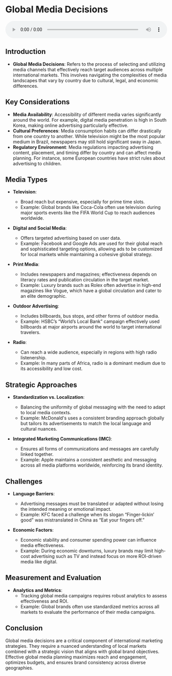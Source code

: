 # Global Media Decisions

<audio controls style="width: 100%;">
  <source src="../../../../../audio/4th_sem/IM/Unit-6 Global Marketing Communications Decisions/6.b Global Media Decisions.mp3" type="audio/mpeg">
  Your browser does not support the audio element.
</audio>


## Introduction
- **Global Media Decisions**: Refers to the process of selecting and utilizing media channels that effectively reach target audiences across multiple international markets. This involves navigating the complexities of media landscapes that vary by country due to cultural, legal, and economic differences.

## Key Considerations
- **Media Availability**: Accessibility of different media varies significantly around the world. For example, digital media penetration is high in South Korea, making online advertising particularly effective.
- **Cultural Preferences**: Media consumption habits can differ drastically from one country to another. While television might be the most popular medium in Brazil, newspapers may still hold significant sway in Japan.
- **Regulatory Environment**: Media regulations impacting advertising content, placement, and timing differ by country and can affect media planning. For instance, some European countries have strict rules about advertising to children.

## Media Types
- **Television**:
  - Broad reach but expensive, especially for prime time slots.
  - Example: Global brands like Coca-Cola often use television during major sports events like the FIFA World Cup to reach audiences worldwide.
  
- **Digital and Social Media**:
  - Offers targeted advertising based on user data.
  - Example: Facebook and Google Ads are used for their global reach and sophisticated targeting options, allowing ads to be customized for local markets while maintaining a cohesive global strategy.
  
- **Print Media**:
  - Includes newspapers and magazines; effectiveness depends on literacy rates and publication circulation in the target market.
  - Example: Luxury brands such as Rolex often advertise in high-end magazines like Vogue, which have a global circulation and cater to an elite demographic.

- **Outdoor Advertising**:
  - Includes billboards, bus stops, and other forms of outdoor media.
  - Example: HSBC’s “World’s Local Bank” campaign effectively used billboards at major airports around the world to target international travelers.

- **Radio**:
  - Can reach a wide audience, especially in regions with high radio listenership.
  - Example: In many parts of Africa, radio is a dominant medium due to its accessibility and low cost.

## Strategic Approaches
- **Standardization vs. Localization**:
  - Balancing the uniformity of global messaging with the need to adapt to local media contexts.
  - Example: McDonald's uses a consistent branding approach globally but tailors its advertisements to match the local language and cultural nuances.

- **Integrated Marketing Communications (IMC)**:
  - Ensures all forms of communications and messages are carefully linked together.
  - Example: Apple maintains a consistent aesthetic and messaging across all media platforms worldwide, reinforcing its brand identity.

## Challenges
- **Language Barriers**:
  - Advertising messages must be translated or adapted without losing the intended meaning or emotional impact.
  - Example: KFC faced a challenge when its slogan “Finger-lickin’ good” was mistranslated in China as “Eat your fingers off.”

- **Economic Factors**:
  - Economic stability and consumer spending power can influence media effectiveness.
  - Example: During economic downturns, luxury brands may limit high-cost advertising such as TV and instead focus on more ROI-driven media like digital.

## Measurement and Evaluation
- **Analytics and Metrics**:
  - Tracking global media campaigns requires robust analytics to assess effectiveness and ROI.
  - Example: Global brands often use standardized metrics across all markets to evaluate the performance of their media campaigns.

## Conclusion
Global media decisions are a critical component of international marketing strategies. They require a nuanced understanding of local markets combined with a strategic vision that aligns with global brand objectives. Effective global media planning maximizes reach and engagement, optimizes budgets, and ensures brand consistency across diverse geographies.

